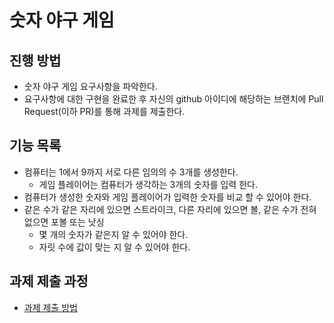 # 숫자 야구 게임
## 진행 방법
* 숫자 야구 게임 요구사항을 파악한다.
* 요구사항에 대한 구현을 완료한 후 자신의 github 아이디에 해당하는 브랜치에 Pull Request(이하 PR)를 통해 과제를 제출한다.

## 기능 목록
* 컴퓨터는 1에서 9까지 서로 다른 임의의 수 3개를 생성한다.
   * 게임 플레이어는 컴퓨터가 생각하는 3개의 숫자를 입력 한다.
* 컴퓨터가 생성한 숫자와 게임 플레이어가 입력한 숫자를 비교 할 수 있어야 한다.
* 같은 수가 같은 자리에 있으면 스트라이크, 다른 자리에 있으면 볼, 같은 수가 전혀 없으면 포볼 또는 낫싱
   * 몇 개의 숫자가 같은지 알 수 있어야 한다.
   * 자릿 수에 값이 맞는 지 알 수 있어야 한다.

## 과제 제출 과정
* [과제 제출 방법](https://github.com/next-step/nextstep-docs/tree/master/precourse)

